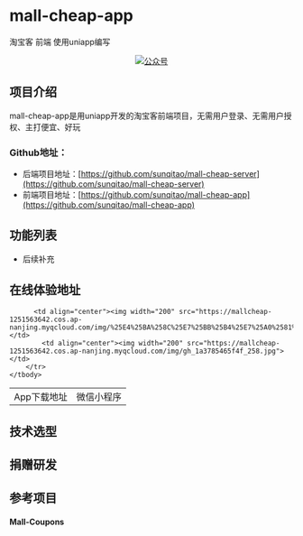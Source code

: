 # mall-cheap-app
淘宝客 前端 使用uniapp编写

<p align="center">
  <a href="#微信公众号"><img src="https://mallcheap-1251563642.cos.ap-nanjing.myqcloud.com/img/qrcode_for_gh_13a66d3bc6f3_258.jpg" alt="公众号"></a>
</p>

## 项目介绍
mall-cheap-app是用uniapp开发的淘宝客前端项目，无需用户登录、无需用户授权、主打便宜、好玩

### Github地址：
- 后端项目地址：[https://github.com/sunqitao/mall-cheap-server](https://github.com/sunqitao/mall-cheap-server)
- 前端项目地址：[https://github.com/sunqitao/mall-cheap-app](https://github.com/sunqitao/mall-cheap-app) 

## 功能列表
- 后续补充

## 在线体验地址

<table>
    <tbody>
        <tr>
            <td align="center">App下载地址</td>
            <td align="center">微信小程序</td>
        </tr>
        <tr style="background-color: white;">
            
          <td align="center"><img width="200" src="https://mallcheap-1251563642.cos.ap-nanjing.myqcloud.com/img/%25E4%25BA%258C%25E7%25BB%25B4%25E7%25A0%2581%25E5%259B%25BE%25E7%2589%2587_4%25E6%259C%258812%25E6%2597%25A500%25E6%2597%25B616%25E5%2588%258635%25E7%25A7%2592.png"></td>
            <td align="center"><img width="200" src="https://mallcheap-1251563642.cos.ap-nanjing.myqcloud.com/img/gh_1a3785465f4f_258.jpg"></td>
        </tr>
    </tbody>
</table> 


## 技术选型
 
## 捐赠研发

## 参考项目  
#### Mall-Coupons

